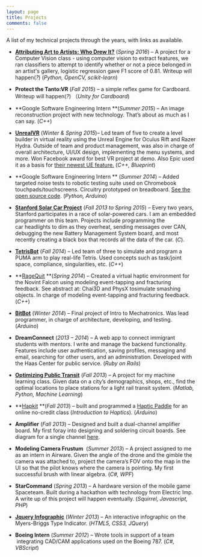 ```yaml
---
layout: page
title: Projects
comments: false
---
```

A list of my technical projects through the years, with links as available.

 * **[Attributing Art to Artists: Who Drew It?](https://github.com/mindyh/mindyh.github.io/raw/master/assets/docs/cs231a-final-project.pdf)** (_Spring 2016_) &#8211; A project for a Computer Vision class - using computer vision to extract features, we ran classifiers to attempt to identify whether or not a piece belonged in an artist's gallery, logistic regression gave F1 score of 0.81. Writeup will happen(_?_) (_Python, OpenCV, scikit-learn_)

 * **Protect the Tanto:VR** (_Fall 2015_) &#8211; a simple reflex game for Cardboard. Writeup will happen(_?_) （_Unity for Cardboard_)

 * **Google Software Engineering Intern **(_Summer 2015_) &#8211; An image reconstruction project with new technology. That&#8217;s about as much as I can say. (_C++_)

  * **[UnrealVR](/unrealvr/)** (_Winter & Spring 2015_)– Led team of five to create a level builder in virtual reality using the Unreal Engine for Oculus Rift and Razer Hydra. Outside of team and product management, was also in charge of overall architecture, UI/UX design, implementing the menu systems, and more. Won Facebook award for best VR project at demo. Also Epic used it as a basis for [their newest UE feature.](/tfw-your-senior-project-becomes-a-real-product/) (_C++, Blueprint_)

  * **Google Software Engineering Intern ** (_Summer 2014_) &#8211; Added targeted noise tests to robotic testing suite used on Chromebook touchpads/touchscreens. Circuitry prototyped on breadboard. [See the open source code](_https://code.google.com/p/chromium/issues/list?can=1&q=mindyh&colspec=ID+Pri+M+Stars+ReleaseBlock+Cr+Status+Owner+Summary+OS+Modified&cells=tiles_). (_Python, Arduino_)

  * **[Stanford Solar Car Project](http://solarcar.stanford.edu/)** (_Fall 2013 to Spring 2015_) &#8211; Every two years, Stanford participates in a race of solar-powered cars. I am an embedded programmer on this team. Projects include programming the car headlights to dim as they overheat, sending messages over CAN, debugging the new Battery Management System board, and most recently creating a black box that records all the data of the car. (_C_).

  * **[TetrisBot](/tetrisbot/)** (_Fall 2014_) &#8211; Led team of three to simulate and program a PUMA arm to play real-life Tetris. Used concepts such as task/joint space, compliance, singularities, etc. (_C++_)

  * **[RageQuit](/experimental-haptics-rage-quit/) **(_Spring 2014_) &#8211; Created a virtual haptic environment for the Novint Falcon using modeling event-tapping and fracturing feedback. See abstract at: Chai3D and PhysX tosimulate smashing objects. In charge of modeling event-tapping and fracturing feedback. (_C++_)

  * **[BitBot](/introduction-to-mechatronics/)** (_Winter 2014_) &#8211; Final project of Intro to Mechatronics. Was lead programmer, in charge of architecture, developing, and testing. (_Arduino_)

  * **DreamConnect** (_2013 &#8211; 2014_) &#8211; A web app to connect immigrant students with mentors. I write and manage the backend functionality. Features include user authentication, saving profiles, messaging and email, searching for other users, and an administration. Developed with the Haas Center for public service. (_Ruby on Rails_)

  * **[Optimizing Public Transit](https://github.com/mindyh/mindyh.github.io/raw/master/assets/docs/HuangLing-OptimizingPublicTransit.pdf)** (_Fall 2013_) &#8211; A project for my machine learning class. Given data on a city&#8217;s demographics, shops, etc., find the optimal locations to place stations for a light rail transit system. (_Matlab, Python, Machine Learning_)

  * **[Hapkit](/my-hapkit-journey-assembly/) **(_Fall 2013_) &#8211; built and programmed a [Haptic Paddle](_http://hapkit.stanford.edu/) for an online no-credit class (_Introduction to Haptics_). (_Arduino_)

  * **Amplifier** (_Fall 2013_) &#8211; Designed and built a dual-channel amplifier board. My first foray into designing and soldering circuit boards. See diagram for a single channel <a title="Amplifier Diagram" href="/downloads/amplifier.png" target="_blank">here</a>.

  * **Modeling Camera Frustum**  (_Summer 2013_) &#8211; A project assigned to me as an intern in Airware. Given the angle of the drone and the gimble the camera was attached to, project the camera&#8217;s FOV onto the map in the UI so that the pilot knows where the camera is pointing. My first successful brush with linear algebra. (_C#, WPF_)

  * **StarCommand** (_Spring 2013_) &#8211; A hardware version of the mobile game Spaceteam. Built during a hackathon with technology from Electric Imp. A write up of this project will happen eventually. (_Squirrel, Javascript, PHP_)

  * **[Jquery Infographic](/mbti/)** (_Winter 2013_) &#8211; An interactive infographic on the Myers-Briggs Type Indicator. (_HTML5, CSS3, JQuery_)

  * **Boeing Intern** (_Summer 2012_) – Wrote tools in support of a team  integrating CAD/CAM applications used on the Boeing 787. (_C#, VBScript_)
